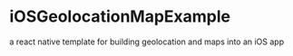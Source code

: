 # iOSGeolocationMapExample
a react native template for building geolocation and maps into an iOS app
